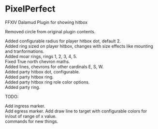 # PixelPerfect
FFXIV Dalamud Plugin for showing hitbox

Removed circle from original plugin contents.  

Added configurable radius for player hitbox dot, default 2.  
Added ring sized on player hitbox, changes with size effects like mounting and tranformations.  
Added moar rings, rings 1, 2, 3, 4, 5.  
Fixed True north chevron maths.  
Added lines, chevrons for other cardinals E, S, W.  
Added party hitbox dot, configurable.  
Added party hitbox ring.  
Added party hitbox ring role color options.  
Added party ring.  

TODO:

Add ingress marker.  
Add egress marker. 
Add draw line to target with configurable colors for in/out of range of x value.  
commands for new things.  

